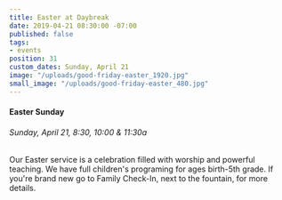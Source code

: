 ```yaml
---
title: Easter at Daybreak
date: 2019-04-21 08:30:00 -07:00
published: false
tags:
- events
position: 31
custom_dates: Sunday, April 21
image: "/uploads/good-friday-easter_1920.jpg"
small_image: "/uploads/good-friday-easter_480.jpg"
---
```


#### Easter Sunday

###### Sunday, April 21, 8:30, 10:00 & 11:30a

Our Easter service is a celebration filled with worship and powerful teaching. We have full children's programing for ages birth-5th grade. If you're brand new go to Family Check-In, next to the fountain, for more details.
